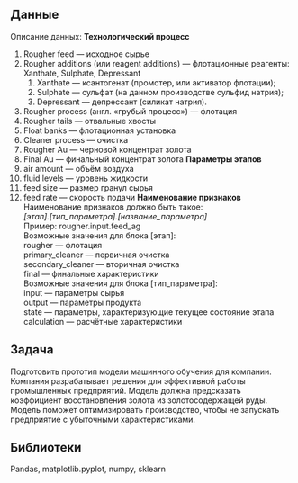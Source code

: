 ## Данные
Описание данных:
**Технологический процесс**
1. Rougher feed — исходное сырье
2. Rougher additions (или reagent additions) — флотационные реагенты: Xanthate, Sulphate, Depressant
    1. Xanthate — ксантогенат (промотер, или активатор флотации);
    2. Sulphate — сульфат (на данном производстве сульфид натрия);
    3. Depressant — депрессант (силикат натрия).
3. Rougher process (англ. «грубый процесс») — флотация
4. Rougher tails — отвальные хвосты
5. Float banks — флотационная установка
6. Cleaner process — очистка
7. Rougher Au — черновой концентрат золота
8. Final Au — финальный концентрат золота
**Параметры этапов**
1. air amount — объём воздуха
2. fluid levels — уровень жидкости
3. feed size — размер гранул сырья
4. feed rate — скорость подачи
**Наименование признаков**  
Наименование признаков должно быть такое:  
*[этап].[тип_параметра].[название_параметра]*  
Пример: rougher.input.feed_ag  
Возможные значения для блока [этап]:  
rougher — флотация  
primary_cleaner — первичная очистка  
secondary_cleaner — вторичная очистка  
final — финальные характеристики  
Возможные значения для блока [тип_параметра]:  
input — параметры сырья  
output — параметры продукта  
state — параметры, характеризующие текущее состояние этапа  
calculation — расчётные характеристики  
## Задача
Подготовить прототип модели машинного обучения для компании. Компания разрабатывает решения для эффективной работы промышленных предприятий.
Модель должна предсказать коэффициент восстановления золота из золотосодержащей руды. Модель поможет оптимизировать производство, чтобы не запускать предприятие с убыточными характеристиками.
## Библиотеки
Pandas, matplotlib.pyplot, numpy, sklearn

